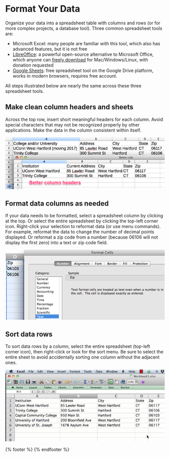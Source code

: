 # Format Your Data

Organize your data into a spreadsheet table with columns and rows (or for more complex projects, a database tool). Three common spreadsheet tools are:

- Microsoft Excel: many people are familiar with this tool, which also has advanced features, but it is not free
- [LibreOffice](http://www.libreoffice.org/): a powerful open-source alternative to Microsoft Office, which anyone can [freely download](http://www.libreoffice.org/download) for Mac/Windows/Linux, with donation requested
- [Google Sheets](https://www.google.com/sheets/about/): free spreadsheet tool on the Google Drive platform, works in modern browsers, requires free account.

All steps illustrated below are nearly the same across these three spreadsheet tools.

## Make clean column headers and sheets

Across the top row, insert short meaningful headers for each column. Avoid special characters that may not be recognized properly by other applications. Make the data in the column consistent within itself.

![](SpreadsheetBetterColumnHeaders.png)

## Format data columns as needed

If your data needs to be formatted, select a spreadsheet column by clicking at the top. Or select the entire spreadsheet by clicking the top-left corner icon. Right-click your selection to reformat data (or use menu commands). For example, reformat the data to change the number of decimal points displayed. Or reformat a zip code from a number (because 06106 will not display the first zero) into a text or zip code field.

![](SpreadsheetFormatZipAsText.png)

## Sort data rows

To sort data rows by a column, select the entire spreadsheet (top-left corner icon), then right-click or look for the sort menu. Be sure to select the entire sheet to avoid accidentally sorting one column without the adjacent ones.

![](SpreadsheetSort640w.gif)

{% footer %}
{% endfooter %}
